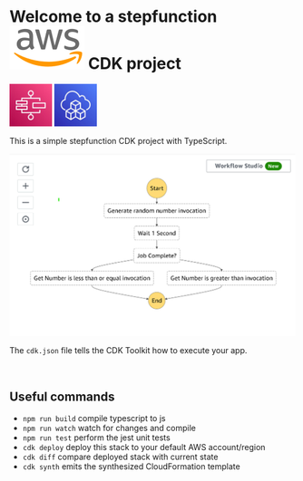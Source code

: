 # Welcome to a stepfunction <img src="assets/svg/aws.svg"/> CDK project

<img src="assets/svg/stepfunction.svg" height="75px" />
<img src="assets/svg/cdk.svg" height="75px" />

<br />

This is a simple stepfunction CDK project with TypeScript.

<img src="assets/img/workflow.png" />

<br/>

The `cdk.json` file tells the CDK Toolkit how to execute your app.

<br/>

## Useful commands

- `npm run build` compile typescript to js
- `npm run watch` watch for changes and compile
- `npm run test` perform the jest unit tests
- `cdk deploy` deploy this stack to your default AWS account/region
- `cdk diff` compare deployed stack with current state
- `cdk synth` emits the synthesized CloudFormation template
